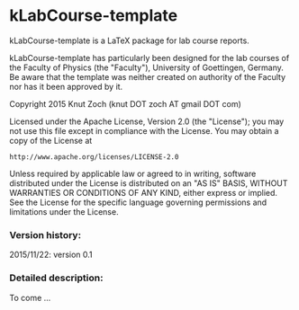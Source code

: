 # kLabCourse-template

kLabCourse-template is a LaTeX package for lab course reports.

kLabCourse-template has particularly been designed for the lab courses of
the Faculty of Physics (the "Faculty"), University of Goettingen, Germany.
Be aware that the template was neither created on authority of the Faculty
nor has it been approved by it.


Copyright 2015 Knut Zoch (knut DOT zoch AT gmail DOT com)

Licensed under the Apache License, Version 2.0 (the "License");
you may not use this file except in compliance with the License.
You may obtain a copy of the License at

    http://www.apache.org/licenses/LICENSE-2.0

Unless required by applicable law or agreed to in writing, software
distributed under the License is distributed on an "AS IS" BASIS,
WITHOUT WARRANTIES OR CONDITIONS OF ANY KIND, either express or implied.
See the License for the specific language governing permissions and
limitations under the License.


### Version history: ###
2015/11/22: version 0.1


### Detailed description: ###
To come ...
